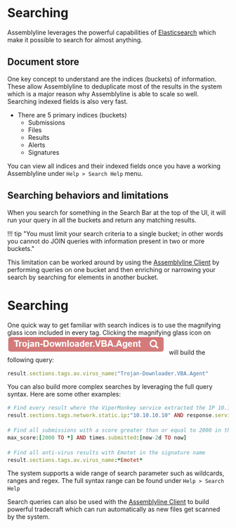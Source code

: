 # Searching
Assemblyline leverages the powerful capabilities of [Elasticsearch](https://www.elastic.co/) which make it possible to 
search for almost anything.

## Document store
One key concept to understand are the indices (buckets) of information. These allow Assemblyline to deduplicate most of the results 
in the system which is a major reason why Assemblyline is able to scale so well. Searching indexed fields is also very fast.

- There are 5 primary indices (buckets)
    - Submissions
    - Files
    - Results
    - Alerts
    - Signatures

You can view all indices and their indexed fields once you have a working Assemblyline under `Help > Search Help` menu.

## Searching behaviors and limitations
When you search for something in the Search Bar at the top of the UI, it will run your query in all the buckets and return any matching results.

!!! tip "You must limit your search criteria to a single bucket; in other words you cannot do JOIN queries with information present in two or more buckets." 

This limitation can be worked around by using the [Assemblyline Client](../CLI/client.md) by performing queries on one bucket and then enriching or narrowing your search by searching for elements in another bucket.

# Searching
One quick way to get familiar with search indices is to use the magnifying glass icon included in every tag. Clicking the magnifying glass icon on ![Searching](./images/magnifier.png) will build the following query:
```ruby
result.sections.tags.av.virus_name:"Trojan-Downloader.VBA.Agent"
```

You can also build more complex searches by leveraging the full query syntax. Here are some other examples:
```ruby
# Find every result where the ViperMonkey service extracted the IP 10.10.10.10
result.sections.tags.network.static.ip:"10.10.10.10" AND response.service_name:ViperMonkey

# Find all submissions with a score greater than or equal to 2000 in the last two days
max_score:[2000 TO *] AND times.submitted:[now-2d TO now]

# Find all anti-virus results with Emotet in the signature name
result.sections.tags.av.virus_name:*Emotet*
```
The system supports a wide range of search parameter such as wildcards, ranges and regex. The full syntax range can be found under ```Help > Search Help```

Search queries can also be used with the [Assemblyline Client](../CLI/client.md) to build powerful tradecraft which can run automatically as new files get scanned by the system.





